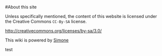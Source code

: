 #About this site

Unless specifically mentioned, the content of this website is licensed under the Creative Commons ```CC-By-SA``` license.

http://creativecommons.org/licenses/by-sa/3.0/

This wiki is powered by [Simone](https://github.com/YunoHost/Simone/)

test
